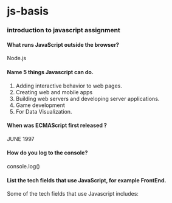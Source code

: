 # js-basis
### introduction to javascript assignment

#### What runs JavaScript outside the browser?
Node.js

#### Name 5 things Javascript can do.
1. Adding interactive behavior to web pages.
2. Creating web and mobile apps
3. Building web servers and developing server applications.
4. Game development
5. For Data Visualization.

#### When was ECMAScript first released ?  
JUNE 1997

#### How do you log to the console?   
console.log() 

#### List the tech fields that use JavaScript, for example FrontEnd.
Some of the tech fields that use Javascript includes:

